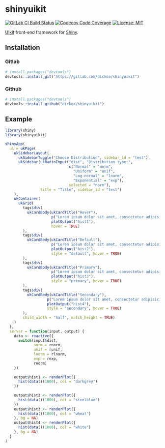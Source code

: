
# shinyuikit

<!-- README.md is generated from README.Rmd. Please edit that file -->

[![GitLab CI Build
Status](https://gitlab.com/dickoa/shinyuikit/badges/master/build.svg)](https://gitlab.com/dickoa/shinyuikit/pipelines)
[![Codecov Code
Coverage](https://codecov.io/gl/dickoa/shinyuikit/branch/master/graph/badge.svg)](https://codecov.io/gl/dickoa/shinyuikit)
[![License:
MIT](https://img.shields.io/badge/License-MIT-yellow.svg)](https://opensource.org/licenses/MIT)

[UIkit](https://getuikit.com/) front-end framework for
[Shiny](https://shiny.rstudio.com/).

## Installation

### Gitlab

``` r
# install.packages("devtools")
devtools::install_git("https://gitlab.com/dickoa/shinyuikit")
```

### Github

``` r
# install.packages("devtools")
devtools::install_github("dickoa/shinyuikit")
```

## Example

``` r
library(shiny)
library(shinyuikit)

shinyApp(
  ui = ukPage(
    ukSidebarLayout(
      ukSidebarToggle("Choose Distribution", sidebar_id = "test"),
      ukSidebar(ukRadioInput("dist", "Distribution type:",
                             c("Normal" = "norm",
                               "Uniform" = "unif",
                               "Log-normal" = "lnorm",
                               "Exponential" = "exp"),
                             selected = "norm"),
                title = "Title", sidebar_id = "test")
    ),
    ukContainer(
      ukGrid(
        tags$div(
          ukCardBody(ukCardTitle("Hover"),
                     p("Lorem ipsum dolor sit amet, consectetur adipisicing elit"),
                     plotOutput("hist1"),
                     hover = TRUE)
        ),
        tags$div(
          ukCardBody(ukCardTitle("Default"),
                     p("Lorem ipsum dolor sit amet, consectetur adipisicing elit."),
                     plotOutput("hist2"),
                     style = "default", hover = TRUE)
        ),
        tags$div(
          ukCardBody(ukCardTitle("Primary"),
                     p("Lorem ipsum dolor sit amet, consectetur adipisicing elit."),
                     plotOutput("hist3"),
                     style = "primary", hover = TRUE)
        ),
        tags$div(
          ukCardBody(ukCardTitle("Secondary"),
                   p("Lorem ipsum dolor sit amet, consectetur adipisicing elit."),
                   plotOutput("hist4"),
                   style = "secondary", hover = TRUE)
        ),
        child_width = "half", match_height = TRUE)
    )
  ),
  server = function(input, output) {
    data <- reactive({
      switch(input$dist,
             norm = rnorm,
             unif = runif,
             lnorm = rlnorm,
             exp = rexp,
             rnorm)
    })
    
    output$hist1 <- renderPlot({
      hist(data()(1000), col = "darkgrey")
    })
    
    output$hist2 <- renderPlot({
      hist(data()(1000), col = "steelblue")
    })
    output$hist3 <- renderPlot({
      hist(data()(1000), col = "wheat")
    }, bg = NA)
    output$hist4 <- renderPlot({
      hist(data()(1000), col = "white")
    }, bg = NA)
  }
)
```
